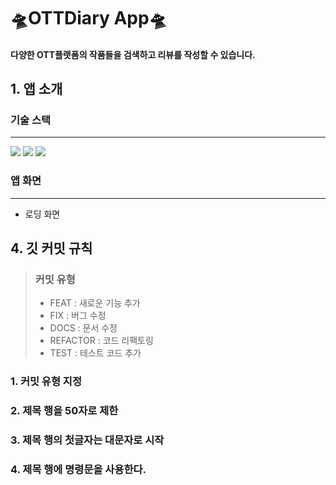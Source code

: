 #  🛸OTTDiary App🛸

#### 다양한 OTT플랫폼의 작품들을 검색하고 리뷰를 작성할 수 있습니다.


## 1. 앱 소개


### 기술 스택
------------------------------------
<div>
<img src="https://img.shields.io/badge/swift-#F05138?style=for-the-badge&logo=swift&logoColor=white">
<img src="https://img.shields.io/badge/realm-#39477F?style=for-the-badge&logo=realm&logoColor=white">
<img src="https://img.shields.io/badge/themoviedatabase-#01B4E4?style=for-the-badge&logo=themoviedatabase&logoColor=white">

</div>
   
### 앱 화면 
------------------------
* 로딩 화면    




## 4. 깃 커밋 규칙
> ### 커밋 유형
> + FEAT : 새로운 기능 추가
> + FIX : 버그 수정
> + DOCS : 문서 수정
> + REFACTOR : 코드 리팩토링
> + TEST : 테스트 코드 추가
### 1. 커밋 유형 지정
### 2. 제목 행을 50자로 제한
### 3. 제목 행의 첫글자는 대문자로 시작
### 4. 제목 행에 명령문을 사용한다.   
   







